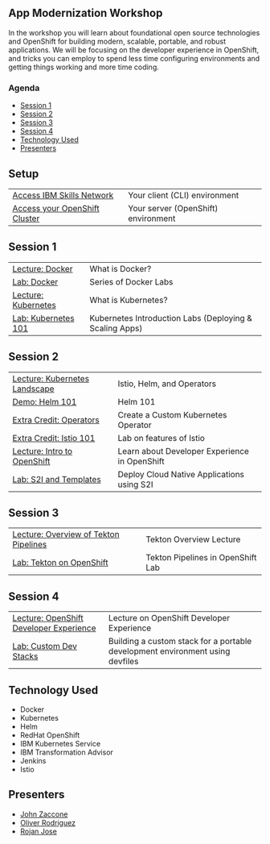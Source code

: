 
## App Modernization Workshop

In the workshop you will learn about foundational open source technologies and OpenShift for building modern, scalable, portable, and robust applications. We will be focusing on the developer experience in OpenShift, and tricks you can employ to spend less time configuring environments and getting things working and more time coding.

### Agenda

* [Session 1](#session-1)
* [Session 2](#session-2)
* [Session 3](#session-3)
* [Session 4](#session-4)
* [Technology Used](#technology-used)
* [Presenters](#presenters)

## Setup 
|   |   |
| - | - |
| [Access IBM Skills Network](pre-work/client-skillsNetwork.md) | Your client (CLI) environment
| [Access your OpenShift Cluster](pre-work/server-openshift.md) | Your server (OpenShift) environment

## Session 1
|   |   |
| - | - |
| [Lecture: Docker](https://ibm.box.com/s/bc2sj53nasgjbfr7v3kuo59ydaq5nltt) | What is Docker? |
| [Lab: Docker](generatedContent/docker101/README.md) | Series of Docker Labs |
| [Lecture: Kubernetes](https://ibm.box.com/s/migr539izuf8d686shemct1na0gyvl6v) | What is Kubernetes? |
| [Lab: Kubernetes 101](generatedContent/kube101/README.md) | Kubernetes Introduction Labs (Deploying & Scaling Apps) |

## Session 2
|   |   |
| - | - |
| [Lecture: Kubernetes Landscape](https://ibm.box.com/s/zkms4ju18cilxeevoznqu1az6y9sgunv) | Istio, Helm,  and Operators |
| [Demo: Helm 101](generatedContent/helm101/README.md) | Helm 101 |
| [Extra Credit: Operators](generatedContent/kubernetes-extensions.git/README.md) | Create a Custom Kubernetes Operator |
| [Extra Credit: Istio 101](istio101/README.md) | Lab on features of Istio |
| [Lecture: Intro to OpenShift](https://ibm.box.com/s/njzc97ocf80ss2rhhscc7pp03dipbcc4) | Learn about Developer Experience in OpenShift |
| [Lab: S2I and Templates](generatedContent/app-modernization-openshift-s2i-templates-lab-shared/README.md) | Deploy Cloud Native Applications using S2I |

## Session 3
|   |   |
| - | - |
| [Lecture: Overview of Tekton Pipelines](https://ibm.box.com/s/kisshn88w4a79jzz557o5h6c5k55o9ze) | Tekton Overview Lecture|
| [Lab: Tekton on OpenShift](generatedContent/tekton-tutorial-openshift/README.md) | Tekton Pipelines in OpenShift Lab

## Session 4
|   |   |
| - | - |
| [Lecture: OpenShift Developer Experience](https://ibm.box.com/s/kisshn88w4a79jzz557o5h6c5k55o9ze) | Lecture on OpenShift Developer Experience|
| [Lab: Custom Dev Stacks](generatedContent/devfile-lab/README.md) | Building a custom stack for a portable development environment using devfiles


## Technology Used

* Docker
* Kubernetes
* Helm
* RedHat OpenShift
* IBM Kubernetes Service
* IBM Transformation Advisor
* Jenkins
* Istio


## Presenters

* [John Zaccone](https://github.com/jzaccone)
* [Oliver Rodriguez](https://github.com/odrodrig)
* [Rojan Jose](https://github.com/rojanjose)

